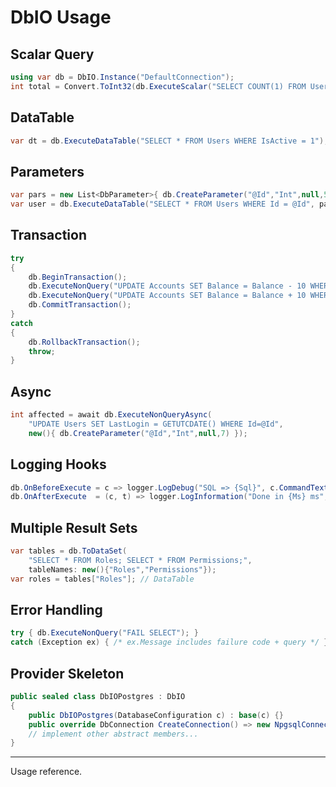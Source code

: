 # DbIO Usage

## Scalar Query
```csharp
using var db = DbIO.Instance("DefaultConnection");
int total = Convert.ToInt32(db.ExecuteScalar("SELECT COUNT(1) FROM Users") ?? 0);
```

## DataTable
```csharp
var dt = db.ExecuteDataTable("SELECT * FROM Users WHERE IsActive = 1");
```

## Parameters
```csharp
var pars = new List<DbParameter>{ db.CreateParameter("@Id","Int",null,5) };
var user = db.ExecuteDataTable("SELECT * FROM Users WHERE Id = @Id", pars);
```

## Transaction
```csharp
try
{
    db.BeginTransaction();
    db.ExecuteNonQuery("UPDATE Accounts SET Balance = Balance - 10 WHERE Id=1");
    db.ExecuteNonQuery("UPDATE Accounts SET Balance = Balance + 10 WHERE Id=2");
    db.CommitTransaction();
}
catch
{
    db.RollbackTransaction();
    throw;
}
```

## Async
```csharp
int affected = await db.ExecuteNonQueryAsync(
    "UPDATE Users SET LastLogin = GETUTCDATE() WHERE Id=@Id",
    new(){ db.CreateParameter("@Id","Int",null,7) });
```

## Logging Hooks
```csharp
db.OnBeforeExecute = c => logger.LogDebug("SQL => {Sql}", c.CommandText);
db.OnAfterExecute  = (c, t) => logger.LogInformation("Done in {Ms} ms", t.TotalMilliseconds);
```

## Multiple Result Sets
```csharp
var tables = db.ToDataSet(
    "SELECT * FROM Roles; SELECT * FROM Permissions;",
    tableNames: new(){"Roles","Permissions"});
var roles = tables["Roles"]; // DataTable
```

## Error Handling
```csharp
try { db.ExecuteNonQuery("FAIL SELECT"); }
catch (Exception ex) { /* ex.Message includes failure code + query */ }
```

## Provider Skeleton
```csharp
public sealed class DbIOPostgres : DbIO
{
    public DbIOPostgres(DatabaseConfiguration c) : base(c) {}
    public override DbConnection CreateConnection() => new NpgsqlConnection(DbConf.ConnectionString);
    // implement other abstract members...
}
```

---
Usage reference.
